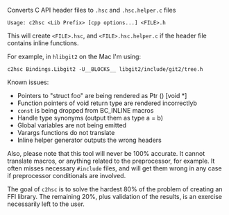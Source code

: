 Converts C API header files to `.hsc` and `.hsc.helper.c` files

    Usage: c2hsc <Lib Prefix> [cpp options...] <FILE>.h

This will create `<FILE>.hsc`, and `<FILE>.hsc.helper.c` if the header file
contains inline functions.

For example, in `hlibgit2` on the Mac I'm using:

    c2hsc Bindings.Libgit2 -U__BLOCKS__ libgit2/include/git2/tree.h

Known issues:

 - Pointers to "struct foo" are being rendered as Ptr () [void *]
 - Function pointers of void return type are rendered incorrectlyb
 - `const` is being dropped from BC_INLINE macros
 - Handle type synonyms (output them as type a = b)
 - Global variables are not being emitted
 - Varargs functions do not translate
 - Inline helper generator outputs the wrong headers

Also, please note that this tool will never be 100% accurate.  It cannot
translate macros, or anything related to the preprocessor, for example.  It
often misses necessary `#include` files, and will get them wrong in any case
if preprocessor conditionals are involved.

The goal of `c2hsc` is to solve the hardest 80% of the problem of creating an
FFI library.  The remaining 20%, plus validation of the results, is an
exercise necessarily left to the user.
